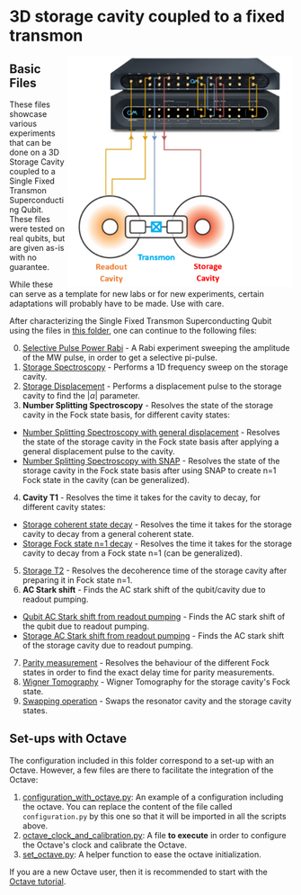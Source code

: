 # 3D storage cavity coupled to a fixed transmon

<img align="right" src="3D_cavity_coupled_to_Transmon.PNG" alt="drawing" width="400"/>

## Basic Files
These files showcase various experiments that can be done on a 3D Storage Cavity coupled to a Single Fixed Transmon Superconducting Qubit.
These files were tested on real qubits, but are given as-is with no guarantee.

While these can serve as a template for new labs or for new experiments, certain adaptations will probably have to be made.
Use with care.

After characterizing the Single Fixed Transmon Superconducting Qubit using the files in [this folder](https://github.com/qua-platform/qua-libs/tree/main/Quantum-Control-Applications/Superconducting/Single-Fixed-Transmon), 
one can continue to the following files:

0. [Selective Pulse Power Rabi](./00_selective_pulse_power_rabi.py) - A Rabi experiment sweeping the amplitude of the MW pulse, in order to get a selective pi-pulse. 
1. [Storage Spectroscopy](./01_storage_spectroscopy.py) - Performs a 1D frequency sweep on the storage cavity.
2. [Storage Displacement](./02_storage_displacement.py) - Performs a displacement pulse to the storage cavity to find the $|\alpha|$ parameter.
3. **Number Splitting Spectroscopy** - Resolves the state of the storage cavity in the Fock state basis, for different cavity states:
  * [Number Splitting Spectroscopy with general displacement](./03a_number_splitting_spectroscopy_w_displacement) - Resolves the state of the storage cavity in the Fock state basis after applying a general displacement pulse to the cavity.
  * [Number Splitting Spectroscopy with SNAP](./03b_number_splitting_spectroscopy_w_SNAP.py) - Resolves the state of the storage cavity in the Fock state basis after using SNAP to create n=1 Fock state in the cavity (can be generalized).
4. **Cavity T1** - Resolves the time it takes for the cavity to decay, for different cavity states:
  * [Storage coherent state decay](./04a_storage_coherent_state_decay.py) - Resolves the time it takes for the storage cavity to decay from a general coherent state.
  * [Storage Fock state n=1 decay](./04b_storage_Fock_state_number_1_decay.py) - Resolves the time it takes for the storage cavity to decay from a Fock state n=1 (can be generalized).
5. [Storage T2](./06_storage_T2.py) - Resolves the decoherence time of the storage cavity after preparing it in Fock state n=1.
6. **AC Stark shift** - Finds the AC stark shift of the qubit/cavity due to readout pumping.
  * [Qubit AC Stark shift from readout pumping](./06a_qubit_AC_Stark_shift_from_readout_pumping.py) - Finds the AC stark shift of the qubit due to readout pumping.
  * [Storage AC Stark shift from readout pumping](./06b_storage_AC_Stark_shift_from_readout_pumping.py) -  Finds the AC stark shift of the storage cavity due to readout pumping.
7. [Parity measurement](./08_parity_measurement.py) - Resolves the behaviour of the different Fock states in order to find the exact delay time for parity measurements. 
8. [Wigner Tomography](./09_Wigner_tomography.py) - Wigner Tomography for the storage cavity's Fock state.
9. [Swapping operation](./10_Swapping_operation.py) - Swaps the resonator cavity and the storage cavity states. 



## Set-ups with Octave

The configuration included in this folder correspond to a set-up with an Octave. 
However, a few files are there to facilitate the integration of the Octave:
1. [configuration_with_octave.py](./3D-Storage-Cavity/configuration_with_octave.py): An example of a configuration including the octave. You can replace the content of the file called `configuration.py` by this one so that it will be imported in all the scripts above.
2. [octave_clock_and_calibration.py](./3D-Storage-Cavity/octave_clock_and_calibration.py): A file __to execute__ in order to configure the Octave's clock and calibrate the Octave.
3. [set_octave.py](./3D-Storage-Cavity/set_octave.py): A helper function to ease the octave initialization.

If you are a new Octave user, then it is recommended to start with the [Octave tutorial](https://github.com/qua-platform/qua-libs/blob/main/Tutorials/intro-to-octave/README.md).
